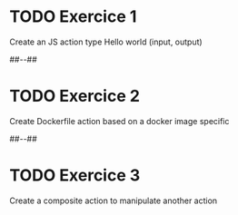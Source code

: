 <!-- .slide: class="exercice" -->

# TODO Exercice 1

Create an JS action type Hello world (input, output)

##--##

<!-- .slide: class="exercice" -->

# TODO Exercice 2

Create Dockerfile action based on a docker image specific

##--##

<!-- .slide: class="exercice" -->

# TODO Exercice 3

Create a composite action to manipulate another action
